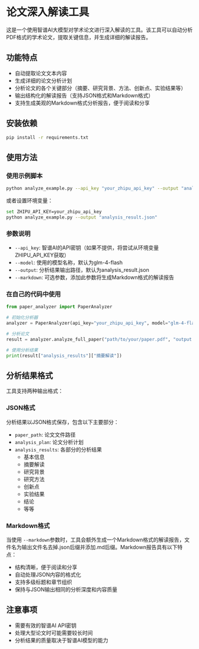 # 论文深入解读工具

这是一个使用智谱AI大模型对学术论文进行深入解读的工具。该工具可以自动分析PDF格式的学术论文，提取关键信息，并生成详细的解读报告。

## 功能特点

- 自动提取论文文本内容
- 生成详细的论文分析计划
- 分析论文的各个关键部分（摘要、研究背景、方法、创新点、实验结果等）
- 输出结构化的解读报告（支持JSON格式和Markdown格式）
- 支持生成美观的Markdown格式分析报告，便于阅读和分享

## 安装依赖

```bash
pip install -r requirements.txt
```

## 使用方法

### 使用示例脚本

```bash
python analyze_example.py --api_key "your_zhipu_api_key" --output "analysis_result.json" [--markdown]
```

或者设置环境变量：

```bash
set ZHIPU_API_KEY=your_zhipu_api_key
python analyze_example.py --output "analysis_result.json"
```

### 参数说明

- `--api_key`: 智谱AI的API密钥（如果不提供，将尝试从环境变量ZHIPU_API_KEY获取）
- `--model`: 使用的模型名称，默认为glm-4-flash
- `--output`: 分析结果输出路径，默认为analysis_result.json
- `--markdown`: 可选参数，添加此参数将生成Markdown格式的解读报告

### 在自己的代码中使用

```python
from paper_analyzer import PaperAnalyzer

# 初始化分析器
analyzer = PaperAnalyzer(api_key="your_zhipu_api_key", model="glm-4-flash")

# 分析论文
result = analyzer.analyze_full_paper("path/to/your/paper.pdf", "output.json")

# 使用分析结果
print(result["analysis_results"]["摘要解读"])
```

## 分析结果格式

工具支持两种输出格式：

### JSON格式

分析结果以JSON格式保存，包含以下主要部分：

- `paper_path`: 论文文件路径
- `analysis_plan`: 论文分析计划
- `analysis_results`: 各部分的分析结果
  - 基本信息
  - 摘要解读
  - 研究背景
  - 研究方法
  - 创新点
  - 实验结果
  - 结论
  - 等等

### Markdown格式

当使用 `--markdown`参数时，工具会额外生成一个Markdown格式的解读报告，文件名为输出文件名去掉.json后缀并添加.md后缀。Markdown报告具有以下特点：

- 结构清晰，便于阅读和分享
- 自动处理JSON内容的格式化
- 支持多级标题和章节组织
- 保持与JSON输出相同的分析深度和内容质量

## 注意事项

- 需要有效的智谱AI API密钥
- 处理大型论文时可能需要较长时间
- 分析结果的质量取决于智谱AI模型的能力
